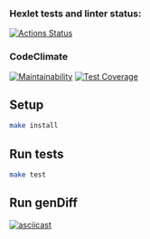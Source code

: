 ### Hexlet tests and linter status:
[![Actions Status](https://github.com/aleksabramov77/frontend-project-46/actions/workflows/hexlet-check.yml/badge.svg)](https://github.com/aleksabramov77/frontend-project-46/actions)

### CodeClimate
[![Maintainability](https://api.codeclimate.com/v1/badges/b9ba63181814bc7fa312/maintainability)](https://codeclimate.com/github/aleksabramov77/frontend-project-46/maintainability)
[![Test Coverage](https://api.codeclimate.com/v1/badges/b9ba63181814bc7fa312/test_coverage)](https://codeclimate.com/github/aleksabramov77/frontend-project-46/test_coverage)

## Setup

```bash
make install
```

## Run tests

```bash
make test
```

## Run genDiff
[![asciicast](https://asciinema.org/a/TXx6ffTTET7f5IJRCaMQqCC5N.svg)](https://asciinema.org/a/TXx6ffTTET7f5IJRCaMQqCC5N)
